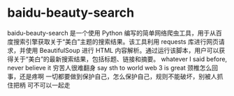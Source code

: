# baidu-beauty-search
baidu-beauty-search 是一个使用 Python 编写的简单网络爬虫工具，用于从百度搜索引擎获取关于“美白”主题的搜索结果。该工具利用 requests 库进行网页请求，并使用 BeautifulSoup 进行 HTML 内容解析。通过运行该脚本，用户可以获得关于“美白”的最新搜索结果，包括标题、链接和摘要。
whatever I said before, never believe it
穷苦人很难翻身
say sth to world web 3 is great
颈椎怎么回事，还是疼啊
一切都要做到保护自己，怎么保护自己，规则不能破坏，别被人抓住把柄
可不可以一起走
